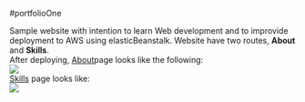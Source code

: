 #portfolioOne

Sample website with intention to learn Web development and to improvide deployment to AWS using elasticBeanstalk.
Website have two routes, <strong>About</strong> and <strong>Skills</strong>.<br>
After deploying, <u>About</u>page looks like the following:<br>
<img src="https://devnikimages.s3.amazonaws.com/about-page.png">
<br>
<u>Skills</u> page looks like:
<br>
<img src="https://devnikimages.s3.amazonaws.com/skills-page.png">
